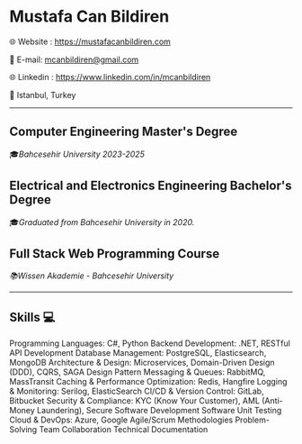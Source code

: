 # **Mustafa Can Bildiren**

🌐 Website :  https://mustafacanbildiren.com

📧 E-mail:  <mcanbildiren@gmail.com>

🌐 Linkedin :  https://www.linkedin.com/in/mcanbildiren

📍 Istanbul, Turkey

---

## Computer Engineering Master's Degree
🎓*Bahcesehir University 2023-2025*

## Electrical and Electronics Engineering Bachelor's Degree
🎓*Graduated from Bahcesehir University in 2020.*

## Full Stack Web Programming Course
*📚Wissen Akademie - Bahcesehir University*

---

## Skills 💻

Programming Languages: C#, Python
Backend Development: .NET, RESTful API Development
Database Management: PostgreSQL, Elasticsearch, MongoDB
Architecture & Design: Microservices, Domain-Driven Design (DDD), CQRS, SAGA Design Pattern
Messaging & Queues: RabbitMQ, MassTransit
Caching & Performance Optimization: Redis, Hangfire
Logging & Monitoring: Serilog, ElasticSearch
CI/CD & Version Control: GitLab, Bitbucket
Security & Compliance: KYC (Know Your Customer), AML (Anti-Money Laundering), Secure Software Development
Software Unit Testing
Cloud & DevOps: Azure, Google
Agile/Scrum Methodologies
Problem-Solving
Team Collaboration
Technical Documentation
